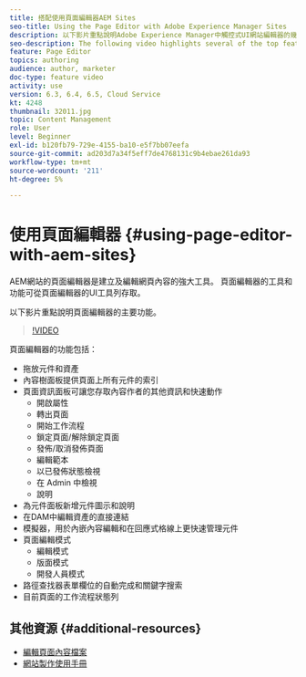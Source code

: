 ```yaml
---
title: 搭配使用頁面編輯器AEM Sites
seo-title: Using the Page Editor with Adobe Experience Manager Sites
description: 以下影片重點說明Adobe Experience Manager中觸控式UI網站編輯器的幾項主要功能。
seo-description: The following video highlights several of the top features of the Touch-UI Sites editor in Adobe Experience Manager.
feature: Page Editor
topics: authoring
audience: author, marketer
doc-type: feature video
activity: use
version: 6.3, 6.4, 6.5, Cloud Service
kt: 4248
thumbnail: 32011.jpg
topic: Content Management
role: User
level: Beginner
exl-id: b120fb79-729e-4155-ba10-e5f7bb07eefa
source-git-commit: ad203d7a34f5eff7de4768131c9b4ebae261da93
workflow-type: tm+mt
source-wordcount: '211'
ht-degree: 5%

---
```


# 使用頁面編輯器 {#using-page-editor-with-aem-sites}

AEM網站的頁面編輯器是建立及編輯網頁內容的強大工具。 頁面編輯器的工具和功能可從頁面編輯器的UI工具列存取。

以下影片重點說明頁面編輯器的主要功能。

>[!VIDEO](https://video.tv.adobe.com/v/32011?quality=12&learn=on)

頁面編輯器的功能包括：

* 拖放元件和資產
* 內容樹面板提供頁面上所有元件的索引
* 頁面資訊面板可讓您存取內容作者的其他資訊和快速動作
   * 開啟屬性
   * 轉出頁面
   * 開始工作流程
   * 鎖定頁面/解除鎖定頁面
   * 發佈/取消發佈頁面
   * 編輯範本
   * 以已發佈狀態檢視
   * 在 Admin 中檢視
   * 說明
* 為元件面板新增元件圖示和說明
* 在DAM中編輯資產的直接連結
* 模擬器，用於內嵌內容編輯和在回應式格線上更快速管理元件
* 頁面編輯模式
   * 編輯模式
   * 版面模式
   * 開發人員模式
* 路徑查找器表單欄位的自動完成和關鍵字搜索
* 目前頁面的工作流程狀態列

## 其他資源 {#additional-resources}

* [編輯頁面內容檔案](https://experienceleague.adobe.com/docs/experience-manager-65/authoring/authoring/editing-content.html)
* [網站製作使用手冊](https://experienceleague.adobe.com/docs/experience-manager-65/authoring/home.html)
